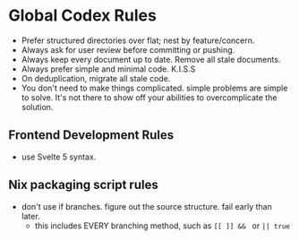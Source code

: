 # Global Codex Rules

- Prefer structured directories over flat; nest by feature/concern.
- Always ask for user review before committing or pushing.
- Always keep every document up to date. Remove all stale documents.
- Always prefer simple and minimal code. K.I.S.S
- On deduplication, migrate all stale code.
- You don't need to make things complicated. simple problems are simple to solve. It's not there to show off your abilities to overcomplicate the solution.

## Frontend Development Rules

- use Svelte 5 syntax.

## Nix packaging script rules

- don't use if branches. figure out the source structure. fail early than later.
  - this includes EVERY branching method, such as `[[ ]] && ` or `|| true`
